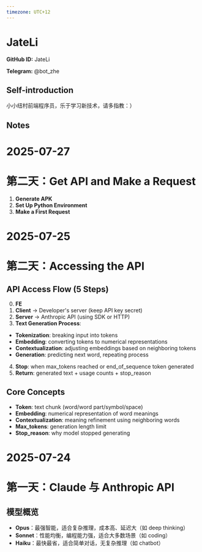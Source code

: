 ```yaml
---
timezone: UTC+12
---
```


# JateLi

**GitHub ID:** JateLi

**Telegram:** @bot_zhe

## Self-introduction

小小纽村前端程序员，乐于学习新技术，请多指教：）

## Notes

<!-- Content_START -->
# 2025-07-27

# 第二天：Get API and Make a Request
1. **Generate APK**
2. **Set Up Python Environment**
3. **Make a First Request**

# 2025-07-25

# 第二天：Accessing the API

## API Access Flow (5 Steps)
0. **FE**
1. **Client** → Developer's server (keep API key secret)
2. **Server** → Anthropic API (using SDK or HTTP)
3. **Text Generation Process**:
  - **Tokenization**: breaking input into tokens
  - **Embedding**: converting tokens to numerical representations
  - **Contextualization**: adjusting embeddings based on neighboring tokens
  - **Generation**: predicting next word, repeating process
4. **Stop**: when max_tokens reached or end_of_sequence token generated
5. **Return**: generated text + usage counts + stop_reason

## Core Concepts
- **Token**: text chunk (word/word part/symbol/space)
- **Embedding**: numerical representation of word meanings
- **Contextualization**: meaning refinement using neighboring words
- **Max_tokens**: generation length limit
- **Stop_reason**: why model stopped generating

# 2025-07-24

# 第一天：Claude 与 Anthropic API

## 模型概览

- **Opus**：最强智能，适合复杂推理，成本高、延迟大（如 deep thinking）
- **Sonnet**：性能均衡，编程能力强，适合大多数场景（如 coding）
- **Haiku**：最快最省，适合简单对话，无复杂推理（如 chatbot）
<!-- Content_END -->
